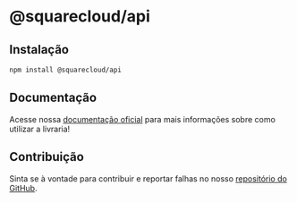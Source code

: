 # **@squarecloud/api**

## **Instalação**

```bash
npm install @squarecloud/api
```

## **Documentação**

Acesse nossa [documentação oficial](https://synclab.gitbook.io/squarecloud-api/) para mais informações sobre como utilizar a livraria!

## **Contribuição**

Sinta se à vontade para contribuir e reportar falhas no nosso [repositório do GitHub](https://github.com/squarecloudofc/wrapper-api-js).
